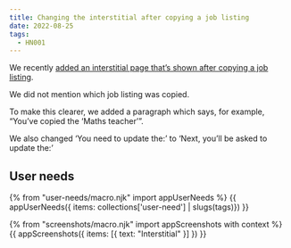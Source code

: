 ```yaml
---
title: Changing the interstitial after copying a job listing
date: 2022-08-25
tags:
  - HN001
---
```


We recently [added an interstitial page that’s shown after copying a job listing](/copying-a-job-listing).

We did not mention which job listing was copied.

To make this clearer, we added a paragraph which says, for example, “You’ve copied the ‘Maths teacher’”.

We also changed ‘You need to update the:’ to ‘Next, you’ll be asked to update the:’

## User needs

{% from "user-needs/macro.njk" import appUserNeeds %}
{{ appUserNeeds({ items: collections['user-need'] | slugs(tags)}) }}

{% from "screenshots/macro.njk" import appScreenshots with context %}
{{ appScreenshots({
  items: [{
    text: "Interstitial"
  }]
}) }}
